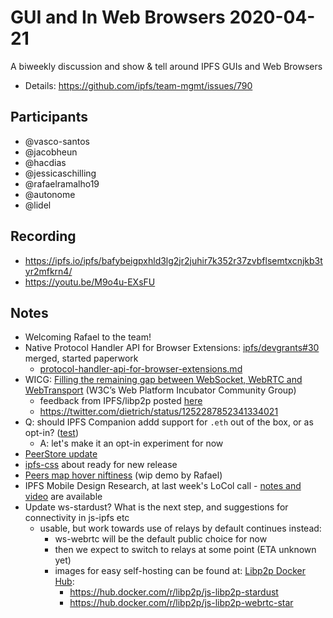 # GUI and In Web Browsers 2020-04-21

A biweekly discussion and show & tell around IPFS GUIs and Web Browsers

* Details: https://github.com/ipfs/team-mgmt/issues/790

## Participants

- @vasco-santos
- @jacobheun
- @hacdias
- @jessicaschilling 
- @rafaelramalho19
- @autonome
- @lidel

## Recording

- https://ipfs.io/ipfs/bafybeigpxhld3lg2jr2juhir7k352r37zvbflsemtxcnjkb3tyr2mfkrn4/
- https://youtu.be/M9o4u-EXsFU 

## Notes

- Welcoming Rafael to the team!
- Native Protocol Handler API for Browser Extensions: [ipfs/devgrants#30](https://github.com/ipfs/devgrants/pull/30) merged, started paperwork
  - [protocol-handler-api-for-browser-extensions.md](https://github.com/ipfs/devgrants/blob/master/targeted-grants/protocol-handler-api-for-browser-extensions.md)
- WICG: [Filling the remaining gap between WebSocket, WebRTC and WebTransport](https://discourse.wicg.io/t/filling-the-remaining-gap-between-websocket-webrtc-and-webtranspor/4366)
  (W3C’s Web Platform Incubator Community Group)
  - feedback from IPFS/libp2p posted [here](https://discourse.wicg.io/t/filling-the-remaining-gap-between-websocket-webrtc-and-webtranspor/4366/5?u=lidel)
  - https://twitter.com/dietrich/status/1252287852341334021
- Q: should IPFS Companion addd support for `.eth` out of the box, or as opt-in? ([test](https://github.com/ipfs-shipyard/ipfs-companion/issues/865#issuecomment-617153849))
  - A: let's make it an opt-in experiment for now
- [PeerStore update](https://github.com/libp2p/js-libp2p/issues/582)
- [ipfs-css](https://github.com/ipfs-shipyard/ipfs-css/pull/40) about ready for new release
- [Peers map hover niftiness](https://github.com/ipfs-shipyard/ipfs-webui/pull/1444) (wip demo by Rafael)
- IPFS Mobile Design Research, at last week's LoCol call - [notes and video](https://github.com/ipfs/local-offline-collab/issues/25#issuecomment-614722799) are available
- Update ws-stardust? What is the next step, and suggestions for connectivity in js-ipfs etc
  - usable, but work towards use of relays by default continues instead:
      - ws-webrtc will be the default public choice for now
      - then we expect to switch to relays at some point (ETA unknown yet)
      - images for easy self-hosting can be found at: [Libp2p Docker Hub](https://hub.docker.com/u/libp2p):
        - https://hub.docker.com/r/libp2p/js-libp2p-stardust
        - https://hub.docker.com/r/libp2p/js-libp2p-webrtc-star
